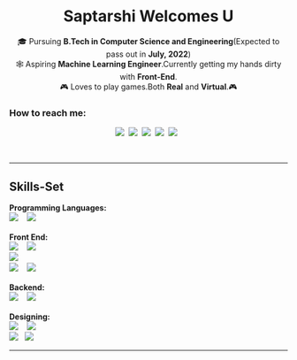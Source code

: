 
<h1 align="center">Saptarshi Welcomes U</h1>

<p align="center">
🎓 Pursuing <strong>B.Tech in Computer Science and Engineering</strong>(Expected to pass out in <strong>July, 2022</strong>)
<br>
🕸 Aspiring <strong>Machine Learning Engineer</strong>.Currently getting my hands dirty with <strong>Front-End</strong>.
<br>
    🎮 Loves to play games.Both <strong>Real</strong> and <strong>Virtual</strong>.🎮
</p>

<h3>How to reach me:</h3>

<p align="center">
    <a href="https://www.facebook.com/profile.php?id=100009336710245><img src="https://img.shields.io/badge/facebook-%231877F2.svg?&style=for-the-badge&logo=facebook&logoColor=white"/></a>&nbsp;
    <a href="https://www.instagram.com/devils_arena_/?hl=en"><img src="https://img.shields.io/badge/instagram-%23E4405F.svg?&style=for-the-badge&logo=instagram&logoColor=white" /></a>&nbsp;
    <a href="https://twitter.com/DhibarSaptarshi"><img src="https://img.shields.io/badge/twitter-%231DA1F2.svg?&style=for-the-badge&logo=twitter&logoColor=white" /></a>&nbsp;
    <a href="https://www.linkedin.com/in/saptarshi-dhibar-2236a716b/"><img src="https://img.shields.io/badge/discord-%237289DA.svg?&style=for-the-badge&logo=discord&logoColor=white" /></a>&nbsp;
    <a href="https://discord.com/channels/@me"><img src="https://img.shields.io/badge/linkedin-%230077B5.svg?&style=for-the-badge&logo=linkedin&logoColor=white" /></a>&nbsp;
    <a href="mailto:saptarshinaruto@gmail.com"><img src="https://img.shields.io/badge/gmail-%23D14836.svg?&style=for-the-badge&logo=gmail&logoColor=white" /></a>&nbsp;&nbsp;&nbsp;&nbsp;
 </p>
<br>    
<hr>

<h2>Skills-Set</h2>
<p>
<div>
        <strong>Programming Languages:</strong><br>
        <img src="https://img.shields.io/badge/c%20-%230077B5.svg?&style=for-the-badge&logo=c&logoColor=white" />&nbsp;&nbsp;&nbsp;
        <img src="https://img.shields.io/badge/python%20-%2314354C.svg?&style=for-the-badge&logo=python&logoColor=white" />&nbsp;
        <br>
    </div>&nbsp;&nbsp;&nbsp;
    <div>
    <strong>Front End:</strong><br>
   <img src="https://img.shields.io/badge/javascript%20-%23323330.svg?&style=for-the-badge&logo=javascript&logoColor=%23F7DF1E" />&nbsp;&nbsp;&nbsp;
   <img src="https://img.shields.io/badge/css3%20-%231572B6.svg?&style=for-the-badge&logo=css3&logoColor=white" />&nbsp;<br>
    <img src="https://img.shields.io/badge/HTML5-%23239120.svg?&style=flat-square&logo=html5&logoColor=white" />&nbsp;<br>
    <img src="https://img.shields.io/badge/bootstrap%20-%23563D7C.svg?&style=for-the-badge&logo=bootstrap&logoColor=white" />&nbsp;&nbsp;&nbsp;
    <img src="https://img.shields.io/badge/jquery%20-%230769AD.svg?&style=for-the-badge&logo=jquery&logoColor=white" />&nbsp;
</div>&nbsp;&nbsp;&nbsp;
    <div>   
        <strong>Backend:</strong><br>
    <img src="https://img.shields.io/badge/express.js%20-%23404d59.svg?&style=for-the-badge" />&nbsp;&nbsp;&nbsp;
    <img src="https://img.shields.io/badge/node.js%20-%2343853D.svg?&style=for-the-badge&logo=node.js&logoColor=white" />&nbsp;
 </div>&nbsp;&nbsp;&nbsp;
    <div>
    <strong>Designing:</strong><br>
   <img src="https://img.shields.io/badge/photoshop%20-%233498DB.svg?&style=for-the-badge&logo=photoshop&logoColor=black" />&nbsp;&nbsp;&nbsp;
   <img src="https://img.shields.io/badge/Adobe Xd%20-%23E4405F.svg?&style=for-the-badge&logo=adobexd&logoColor=white" />&nbsp;<br>
   <img src="https://img.shields.io/badge/-Git-black?style=flat-square&logo=git&link=https://github.com/imickovski">&nbsp;&nbsp;
   <img src="https://img.shields.io/badge/-GitHub-181717?style=flat-square&logo=github&link=https://github.com/imickovski">
</div>
</p>
    
<hr>



